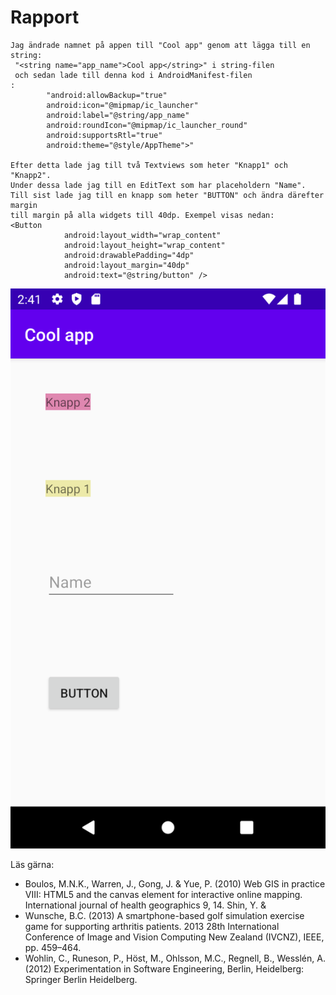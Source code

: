 
# Rapport
```
Jag ändrade namnet på appen till "Cool app" genom att lägga till en string:
 "<string name="app_name">Cool app</string>" i string-filen
 och sedan lade till denna kod i AndroidManifest-filen
:
        "android:allowBackup="true"
        android:icon="@mipmap/ic_launcher"
        android:label="@string/app_name"
        android:roundIcon="@mipmap/ic_launcher_round"
        android:supportsRtl="true"
        android:theme="@style/AppTheme">"

Efter detta lade jag till två Textviews som heter "Knapp1" och "Knapp2".
Under dessa lade jag till en EditText som har placeholdern "Name".
Till sist lade jag till en knapp som heter "BUTTON" och ändra därefter margin
till margin på alla widgets till 40dp. Exempel visas nedan:
<Button
            android:layout_width="wrap_content"
            android:layout_height="wrap_content"
            android:drawablePadding="4dp"
            android:layout_margin="40dp"
            android:text="@string/button" />
```




![](fannysshot.png)

Läs gärna:

- Boulos, M.N.K., Warren, J., Gong, J. & Yue, P. (2010) Web GIS in practice VIII: HTML5 and the canvas element for interactive online mapping. International journal of health geographics 9, 14. Shin, Y. &
- Wunsche, B.C. (2013) A smartphone-based golf simulation exercise game for supporting arthritis patients. 2013 28th International Conference of Image and Vision Computing New Zealand (IVCNZ), IEEE, pp. 459–464.
- Wohlin, C., Runeson, P., Höst, M., Ohlsson, M.C., Regnell, B., Wesslén, A. (2012) Experimentation in Software Engineering, Berlin, Heidelberg: Springer Berlin Heidelberg.
